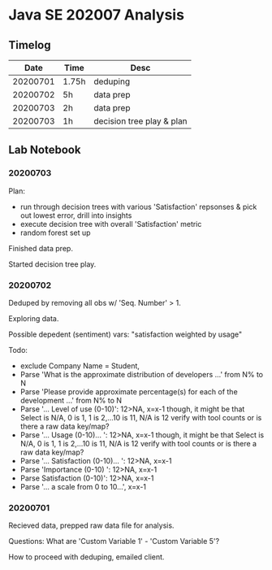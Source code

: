 # Java SE 202007 Analysis

## Timelog

| Date     | Time     | Desc   |
|----------|----------|--------|
| 20200701 | 1.75h    | deduping     |
| 20200702 | 5h       | data prep     |
| 20200703 | 2h       | data prep     |
| 20200703 | 1h       | decision tree play & plan     |

## Lab Notebook



### 20200703

Plan: 
- run through decision trees with various 'Satisfaction' repsonses & pick out lowest error, drill into insights
- execute decision tree with overall 'Satisfaction' metric
- random forest set up

Finished data prep.

Started decision tree play.

### 20200702

Deduped by removing all obs w/ 'Seq. Number' > 1.

Exploring data.

Possible depedent (sentiment) vars: "satisfaction weighted by usage" 

Todo: 
- exclude Company Name = Student, 
- Parse 'What is the approximate distribution of developers ...' from N% to N
- Parse 'Please provide approximate percentage(s) for each of the development ...' from N% to N
- Parse '... Level of use (0-10)': 12>NA, x=x-1
    though, it might be that Select is N/A, 0 is 1, 1 is 2,...10 is 11, N/A is 12
    verify with tool counts
    or is there a raw data key/map?
- Parse '... Usage (0-10)... ': 12>NA, x=x-1
    though, it might be that Select is N/A, 0 is 1, 1 is 2,...10 is 11, N/A is 12
    verify with tool counts
    or is there a raw data key/map?
- Parse '... Satisfaction (0-10)... ': 12>NA, x=x-1
- Parse 'Importance (0-10) ': 12>NA, x=x-1
- Parse Satisfaction (0-10)': 12>NA, x=x-1
- Parse '... a scale from 0 to 10...', x=x-1



### 20200701

Recieved data, prepped raw data file for analysis. 

Questions: What are 'Custom Variable 1' - 'Custom Variable 5'?

How to proceed with deduping, emailed client.


